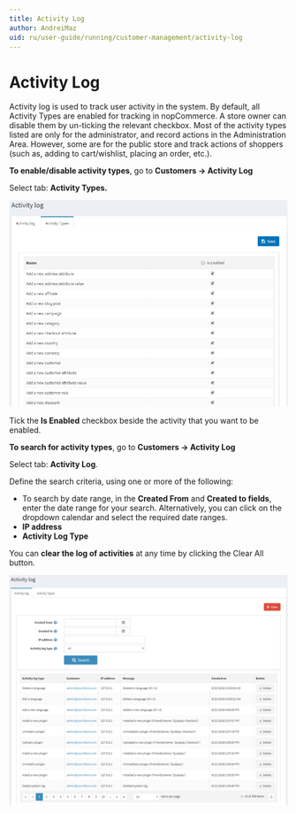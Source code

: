 ```yaml
---
title: Activity Log
author: AndreiMaz
uid: ru/user-guide/running/customer-management/activity-log
---
```

# Activity Log

Activity log is used to track user activity in the system. By default, all Activity Types are enabled for tracking in nopCommerce. A store owner can disable them by un-ticking the relevant checkbox. Most of the activity types listed are only for the administrator, and record actions in the Administration Area. However, some are for the public store and track actions of shoppers (such as, adding to cart/wishlist, placing an order, etc.).

**To enable/disable activity types**, go to **Customers → Activity Log**

Select tab: **Activity Types.**

![Activity Log](_static/activity-log/activity-log.png)

Tick the **Is Enabled** checkbox beside the activity that you want to be enabled.

**To search for activity types**, go to **Customers → Activity Log**

Select tab: **Activity Log**.

Define the search criteria, using one or more of the following:

- To search by date range, in the **Created From** and **Created to fields**, enter the date range for your search. Alternatively, you can click on the dropdown calendar and select the required date ranges.
- **IP address**
- **Activity Log Type**

You can **clear the log of activities** at any time by clicking the Clear All button.

![Activity Log](_static/activity-log/ActivityLog-2.png)
